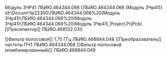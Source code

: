 Модуль 3ЧР41 ЛБИЮ.464344.066
[ЛБИЮ.464344.066 (Модуль 3Чр41)](d:\Docum\Чр22350\ЛБИЮ.464344.066%20(Модуль 3Чр41)\ЛБИЮ.464344.066%20(Модуль 3Чр41)\ЛБИЮ.464344.066%20(Модуль 3Чр41)_Project.PrjPcb)
[[Преселектор]] ЛБИЮ.468132.030

[[Фильтр полосовой]] 1,75 ГГц ЛБИЮ.468844.048
[[Преобразователь]] частоты ПЧ1 ЛБИЮ.464344.068
[[Фильтр полосовой (комбинированный)]] ЛБИЮ.468844.049



